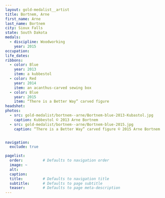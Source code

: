 ```yaml
---
layout: gold-medalist__artist
title: Bortnem, Arne
first_name: Arne
last_name: Bortnem
city: Sioux Falls
state: South Dakota
medals:
  - discipline: Woodworking
    year: 2015
occupation:
life_dates:
ribbons:
  - color: Blue
    year: 2013
    item: a kubbestol
  - color: Red
    year: 2014
    item: an acanthus-carved sewing box
  - color: Blue
    year: 2015
    item: “There is a Better Way” carved figure
headshot:
photos:
  - src: gold-medalist/bortnem--arne/Bortnem-blue-2013-Kubastol.jpg
    caption: Kubbestol © 2013 Arne Bortnem
  - src: gold-medalist/bortnem--arne/Bortnem-blue-2015.jpg
    caption: “There is a Better Way” carved figure © 2015 Arne Bortnem


navigation:
  exclude: true

pagelist:
  order:         # Defaults to navigation order
  image: ~
  alt:
  caption:
  title:         # Defaults to navigation title
  subtitle:      # Defaults to page subtitle
  teaser:        # Defaults to page meta-description
---
```


